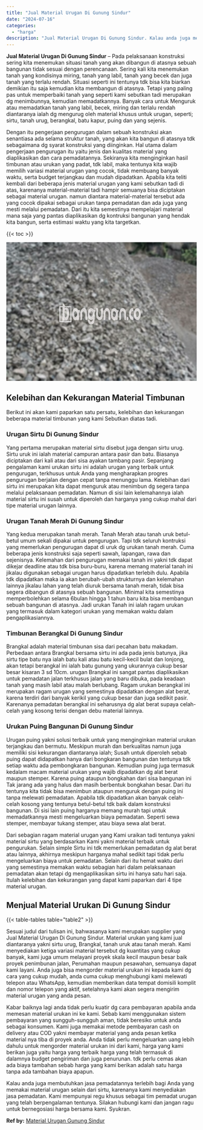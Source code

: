 ```yaml
---
title: "Jual Material Urugan Di Gunung Sindur"
date: "2024-07-16"
categories: 
  - "harga"
description: "Jual Material Urugan Di Gunung Sindur. Kalau anda juga membutuhkan jasa pemadatannya terlebih bagi Anda yang memakai material urugan selain dari sirtu, karen..."
---
```


**Jual Material Urugan Di Gunung Sindur** – Pada pelaksanaan konstruksi sering kita menemukan situasi tanah yang akan dibangun di atasnya sebuah bangunan tidak sesuai dengan perencanaan. Sering kali kita menemukan tanah yang kondisinya miring, tanah yang labil, tanah yang becek dan juga tanah yang terlalu rendah. Situasi seperti ini tentunya tdk bisa kita biarkan demikian itu saja kemudian kita membangun di atasnya. Tetapi yang paling pas untuk memperbaiki tanah yang seperti kami sebutkan tadi merupakan dg menimbunnya, kemudian memadatkannya. Banyak cara untuk Menguruk atau memadatkan tanah yang labil, becek, miring dan terlalu rendah diantaranya ialah dg mengurug oleh material khusus untuk urugan, seperti; sirtu, tanah urug, berangkal, batu kapur, puing dan yang sejenis.

Dengan itu pengerjaan pengurugan dalam sebuah konstruksi akan senantiasa ada selama struktur tanah, yang akan kita bangun di atasnya tdk sebagaimana dg syarat konstruksi yang diinginkan. Hal utama dalam pengerjaan pengurugan itu yaitu jenis dan kualitas material yang diaplikasikan dan cara pemadatannya. Sekiranya kita menginginkan hasil timbunan atau urukan yang padat, tdk labil, maka tentunya kita wajib memilih variasi material urugan yang cocok, tidak membuang banyak waktu, serta budget terjangkau dan mudah dipadatkan. Apabila kita teliti kembali dari beberapa jenis material urugan yang kami sebutkan tadi di atas, karenanya material-material tadi hampir semuanya bisa diciptakan sebagai material urugan. namun diantara material-material tersebut ada yang cocok dipakai sebagai urukan tanpa pemadatan dan ada juga yang mesti melalui pemadatan. Dari itu kita semestinya mempelajari material mana saja yang pantas diaplikasikan dg kontruksi bangunan yang hendak kita bangun, serta estimasi waktu yang kita targetkan.

{{< toc >}}

![Jual Material Urugan Di Gunung Sindur](/images/jual-urugan-17.png)

## Kelebihan dan Kekurangan Material Timbunan

Berikut ini akan kami paparkan satu persatu, kelebihan dan kekurangan beberapa material timbunan yang kami Sebutkan diatas tadi.

### Urugan Sirtu Di Gunung Sindur

Yang pertama merupakan material sirtu disebut juga dengan sirtu urug. Sirtu uruk ini ialah material campuran antara pasir dan batu. Biasanya diciptakan dari kali atau dari sisa ayakan tambang pasir. Sepanjang pengalaman kami urukan sirtu ini adalah urugan yang terbaik untuk pengurugan, terkhusus untuk Anda yang mengharapkan progres pengurugan berjalan dengan cepat tanpa menunggu lama. Kelebihan dari sirtu ini merupakan kita dapat menguruk atau menimbun dg segera tanpa melalui pelaksanaan pemadatan. Namun di sisi lain kelemahannya ialah material sirtu ini susah untuk diperoleh dan harganya yang cukup mahal dari tipe material urugan lainnya.

### Urugan Tanah Merah Di Gunung Sindur

Yang kedua merupakan tanah merah. Tanah Merah atau tanah uruk betul-betul umum sekali dipakai untuk pengurugan. Tapi tdk seluruh kontruksi yang memerlukan pengurugan dapat di uruk dg urukan tanah merah. Cuma beberapa jenis konstruksi saja seperti sawah, lapangan, rawa dan sejenisnya. Kelemahan dari pengurugan memakai tanah ini yakni tdk dapat dikejar deadline atau tdk bisa buru-buru, karena memang material tanah ini jikalau digunakan sebagai urugan harus dipadatkan terlebih dulu. Apabila tdk dipadatkan maka ia akan berubah-ubah strukturnya dan kelemahan lainnya jikalau lahan yang telah diuruk bersama tanah merah, tidak bisa segera dibangun di atasnya sebuah bangunan. Minimal kita semestinya memperbolehkan selama 6bulan hingga 1 tahun baru kita bisa membangun sebuah bangunan di atasnya. Jadi urukan Tanah ini ialah ragam urukan yang termasuk dalam kategori urukan yang memakan waktu dalam pengaplikasiannya.

### Timbunan Berangkal Di Gunung Sindur

Brangkal adalah material timbunan sisa dari pecahan batu makadam. Perbedaan antara Brangkal bersama sirtu ini ada pada jenis batunya, jika sirtu tipe batu nya ialah batu kali atau batu kecil-kecil bulat dan lonjong, akan tetapi berangkal ini ialah batu gunung yang ukurannya cukup besar besar kisaran 3 sd 10cm. urugan Brangkal ini sangat pantas diaplikasikan untuk pemadatan jalan terkhusus jalan yang baru dibuka, pada keadaan tanah yang masih labil atau malah berlubang. Ragam urukan berangkal ini merupakan ragam urugan yang semestinya dipadatkan dengan alat berat, karena terdiri dari banyak kerikil yang cukup besar dan juga sedikit pasir. Karenanya pemadatan berangkal ini seharusnya dg alat berat supaya celah-celah yang kosong terisi dengan debu material lainnya.

### Urukan Puing Bangunan Di Gunung Sindur

Urugan puing yakni solusi terbaik untuk yang menginginkan material urukan terjangkau dan bermutu. Meskipun murah dan berkualitas namun juga memiliki sisi kekurangan diantaranya ialah; Susah untuk diperoleh sebab puing dapat didapatkan hanya dari bongkaran bangunan dan tentunya tdk setiap waktu ada pembongkaran bangunan. Kemudian puing juga termasuk kedalam macam material urukan yang wajib dipadatkan dg alat berat maupun stemper. Karena puing ataupun bongkahan dari sisa bangunan ini Tak jarang ada yang halus dan masih berbentuk bongkahan besar. Dari itu tentunya kita tidak bisa menimbun ataupun menguruk dengan puing ini tanpa melewati pemadatan. Apabila tdk dipadatkan akan banyak celah-celah kosong yang tentunya betul-betul tdk baik dalam konstruksi bangunan. Di sisi lain puing harganya memang murah tapi untuk memadatkannya mesti mengeluarkan biaya pemadatan. Seperti sewa stemper, membayar tukang stemper, atau biaya sewa alat berat.

Dari sebagian ragam material urugan yang Kami uraikan tadi tentunya yakni material sirtu yang berdasarkan Kami yakni material terbaik untuk pengurukan. Selain simple Sirtu ini tdk memerlukan pemadatan dg alat berat atau lainnya, akhirnya meskipun harganya mahal sedikit tapi tidak perlu mengeluarkan biaya untuk pemadatan. Selain dari itu hemat waktu dari yang semestinya memakan waktu sebagian hari dalam pelaksanaan pemadatan akan tetapi dg mengaplikasikan sirtu ini hanya satu hari saja. Itulah kelebihan dan kekurangan yang dapat kami paparkan dari 4 tipe material urugan.

## Menjual Material Urukan Di Gunung Sindur

{{< table-tables table="table2" >}}

Sesuai judul dari tulisan ini, bahwasanya kami merupakan supplier yang Jual Material Urugan Di Gunung Sindur. Material urukan yang kami jual diantaranya yakni sirtu urug, Brangkal, tanah uruk atau tanah merah. Kami menyediakan ketiga variasi material tersebut dg kuantitas yang cukup banyak, kami juga umum melayani proyek skala kecil maupun besar baik proyek penimbunan jalan, Perumahan maupun pesawahan, semuanya dapat kami layani. Anda juga bisa mengorder material urukan ini kepada kami dg cara yang cukup mudah, anda cuma cukup menghubungi kami melewati telepon atau WhatsApp, kemudian memberikan data tempat domisili komplit dan nomor telepon yang aktif, setelahnya kami akan segera mengirim material urugan yang anda pesan.

Kabar baiknya lagi anda tidak perlu kuatir dg cara pembayaran apabila anda memesan material urukan ini ke kami. Sebab kami menggunakan sistem pembayaran yang sungguh-sungguh aman, tidak beresiko untuk anda sebagai konsumen. Kami juga memakai metode pembayaran cash on delivery atau COD yakni membayar material yang anda pesan ketika material nya tiba di proyek anda. Anda tidak perlu mengeluarkan uang lebih dahulu untuk mengorder material urukan ini dari kami, harga yang kami berikan juga yaitu harga yang terbaik harga yang telah termasuk di dalamnya budget pengiriman dan juga penurunan. tdk perlu cemas akan ada biaya tambahan sebab harga yang kami berikan adalah satu harga tanpa ada tambahan biaya apapun.

Kalau anda juga membutuhkan jasa pemadatannya terlebih bagi Anda yang memakai material urugan selain dari sirtu, karenanya kami menyediakan jasa pemadatan. Kami mempunyai regu khusus sebagai tim pemadat urugan yang telah berpengalaman tentunya. Silakan hubungi kami dan jangan ragu untuk bernegosiasi harga bersama kami. Syukran.

**Ref by:** [Material Urugan Gunung Sindur](https://id.wikipedia.org/wiki/Material)

